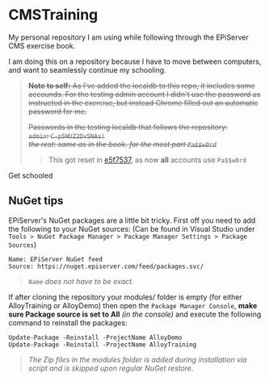 # CMSTraining

My personal repository I am using while following through the EPiServer CMS exercise book.

I am doing this on a repository because I have to move between computers, and want to seamlessly continue my schooling.

> ~~**Note to self:** As I've added the localdb to this repo, it includes some accounds.
> For the testing admin account I didn't use the password as instructed in the exercise, but instead Chrome filled out an automatic password for me.~~
>
> ~~Passwords in the testing localdb that follows the repository:  
> `admin`: `C-p5WUZ2DvSNAs!`  
> _the rest_: _same as in the book. for the most part `Pa$$w0rd`_~~
>
> > This got reset in [e5f7537](https://github.com/jilleJr/CMSTraining/commit/e5f7537b59805f167f0893d094ac820eb571a0cc),
> > as now __all__ accounts use `Pa$$w0rd`

Get schooled

## NuGet tips

EPiServer's NuGet packages are a little bit tricky. First off you need to add the following to your NuGet sources:
(Can be found in Visual Studio under `Tools > NuGet Package Manager > Package Manager Settings > Package Sources`)

```
Name: EPiServer NuGet feed
Source: https://nuget.episerver.com/feed/packages.svc/
```

> _`Name` does not have to be exact._

If after cloning the repository your modules/ folder is empty (for either AlloyTraining or AlloyDemo)
then open the `Package Manager Console`, **make sure Package source is set to All** _(in the console)_ and execute the following command to reinstall the packages:

```
Update-Package -Reinstall -ProjectName AlloyDemo
Update-Package -Reinstall -ProjectName AlloyTraining
```

> _The Zip files in the modules folder is added during installation via script and is skipped upon regular NuGet restore._
